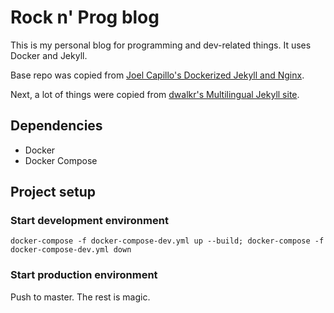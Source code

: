 # Rock n' Prog blog

This is my personal blog for programming and dev-related things. It uses Docker and Jekyll.

Base repo was copied from [Joel Capillo's Dockerized Jekyll and Nginx](https://github.com/hunyoboy/dockerized-jekyll-nginx).

Next, a lot of things were copied from [dwalkr's Multilingual Jekyll site](https://github.com/dwalkr/jekyll-multilingual).

## Dependencies

 - Docker
 - Docker Compose

## Project setup

### Start development environment

```shell
docker-compose -f docker-compose-dev.yml up --build; docker-compose -f docker-compose-dev.yml down
```

### Start production environment

Push to master. The rest is magic.
